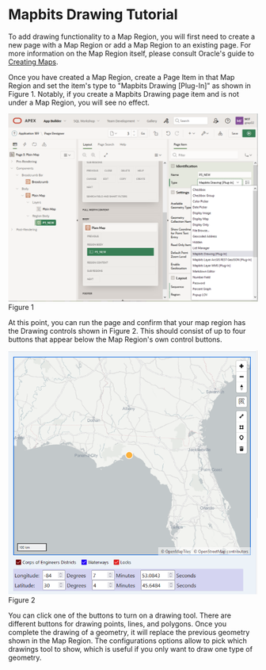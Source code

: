 # Mapbits Drawing Tutorial
To add drawing functionality to a Map Region, you will first need to create a new page with a Map Region or add a Map Region to an existing page.
For more information on the Map Region itself, please consult Oracle's guide to [Creating Maps](https://docs.oracle.com/en/database/oracle/application-express/21.1/htmdb/creating-maps.html#GUID-ACA5ED1C-7031-42BF-90B1-98938FB6DC17
).

Once you have created a Map Region, create a Page Item in that Map Region and set the item's type to "Mapbits Drawing [Plug-In]" as shown in Figure 1. Notably, if you create a Mapbits Drawing page item and is not under a Map Region, you will see no effect.

![Mapbits Drawing Configuration](tutorial_plate_01.png "Figure 1")
Figure 1

At this point, you can run the page and confirm that your map region has the Drawing controls shown in Figure 2. This should consist of up to four buttons that appear below the Map Region's own control buttons.

![Mapbits First Run](tutorial_plate_02.png "Figure 2")
Figure 2

You can click one of the buttons to turn on a drawing tool. There are different buttons for drawing points, lines, and polygons. Once you complete the drawing of a geometry, it will replace the previous geometry shown in the Map Region. The configurations options allow to pick which drawings tool to show, which is useful if you only want to draw one type of geometry.





